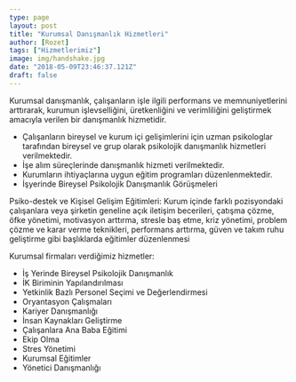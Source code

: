 ```yaml
---
type: page
layout: post
title: "Kurumsal Danışmanlık Hizmetleri"
author: [Rozet]
tags: ["Hizmetlerimiz"]
image: img/handshake.jpg
date: "2018-05-09T23:46:37.121Z"
draft: false
---
```


Kurumsal danışmanlık,  çalışanların işle ilgili performans ve memnuniyetlerini arttırarak, kurumun işlevselliğini, üretkenliğini ve verimliliğini geliştirmek amacıyla verilen bir danışmanlık hizmetidir.
- Çalışanların bireysel ve kurum içi gelişimlerini için uzman psikologlar tarafından bireysel ve grup olarak psikolojik danışmanlık hizmetleri verilmektedir.
- İşe alım süreçlerinde danışmanlık hizmeti verilmektedir.
- Kurumların  ihtiyaçlarına uygun eğitim programları düzenlenmektedir.
- İşyerinde Bireysel Psikolojik Danışmanlık Görüşmeleri

Psiko-destek ve Kişisel Gelişim Eğitimleri: Kurum içinde farklı pozisyondaki çalışanlara veya şirketin geneline açık iletişim becerileri, çatışma çözme, öfke yönetimi, motivasyon arttırma, stresle baş etme, kriz yönetimi, problem çözme ve karar verme teknikleri, performans arttırma,  güven ve takım ruhu geliştirme gibi başlıklarda eğitimler düzenlenmesi

Kurumsal firmaları verdiğimiz hizmetler:
- İş Yerinde Bireysel Psikolojik Danışmanlık
- İK Biriminin Yapılandırılması
- Yetkinlik Bazlı Personel Seçimi ve Değerlendirmesi
- Oryantasyon Çalışmaları
- Kariyer Danışmanlığı
- İnsan Kaynakları Geliştirme
- Çalışanlara Ana Baba Eğitimi
- Ekip Olma
- Stres Yönetimi
- Kurumsal Eğitimler
- Yönetici Danışmanlığı
